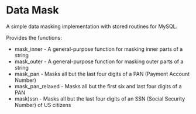 # Data Mask

A simple data masking implementation with stored routines for MySQL.

Provides the functions:

* mask_inner - A general-purpose function for masking inner parts of a string
* mask_outer - A general-purpose function for masking outer parts of a string
* mask_pan - Masks all but the last four digits of a PAN (Payment Account Number)
* mask_pan_relaxed - Masks all but the first six and last four digits of a PAN
* mask)ssn - Masks all but the last four digits of an SSN (Social Security Number) of US citizens
